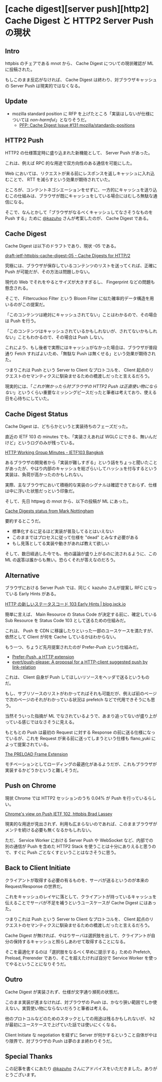 # [cache digest][server push][http2] Cache Digest と HTTP2 Server Push の現状


## Intro

httpbis のチェアである mnot から、 Cache Digest についての現状確認が ML に投稿された。

もしこのまま反応がなければ、 Cache Digest は終わり、対ブラウザキャッシュの Server Push は現実的ではなくなる。


## Update

- mozilla standard position に RFP を上げたところ「実装はしないが仕様については *non-harmful*」となりそうだ。
  - [PFP: Cache Digest Issue #131 mozilla/standards-positions](https://github.com/mozilla/standards-positions/issues/131)


## HTTP2 Push

HTTP2 の仕様策定時に盛り込まれた新機能として、 Server Push があった。

これは、例えば RPC 的な用途で双方向性のある通信を可能にした。

Web においては、リクエストが来る前にレスポンスを返しキャッシュに入れ込むことで、 RTT を減らすという効果が期待されていた。

ところが、コンテントネゴシエーションをせずに、一方的にキャッシュを送り込むこの仕組みは、ブラウザが既にキャッシュをしている場合にはむしろ無駄な通信になる。

そこで、なんとかして「ブラウザがなるべくキャッシュしてなさそうなものを Push する」ために [@kazuho](https://twitter.com/kazuho) さんが考案したのが、 Cache Digest である。


## Cache Digest

Cache Digest は以下のドラフトであり、現状 -05 である。

[draft-ietf-httpbis-cache-digest-05 - Cache Digests for HTTP/2](https://tools.ietf.org/html/draft-ietf-httpbis-cache-digest-05)

究極には、ブラウザが保存しているコンテンツのリストを送ってくれば、正確に Push が可能だが、その方法は問題しかない。

現代の Web でそれをやるとサイズが大きすぎるし、 Fingerprint などの問題も懸念される。

そこで、 Filtercuckoo Filter という Bloom Filter に似た確率的データ構造を用いるのがこの提案だ。

「このコンテンツは絶対にキャッシュされてない」ことはわかるので、その場合は Push を行う。

「このコンテンツはキャッシュされているかもしれないが、されてないかもしれない」こともわかるので、その場合は Push しない。

これにより、もし後者で実際にはキャッシュがなかった場合は、ブラウザが普段通り Fetch すればよいため、「無駄な Push は無くせる」という効果が期待された。

つまりこれは Push という Server to Client なプロトコルを、 Client 起点のリクエストのセマンティクスに馴染ませるための橋渡しだったと言えるだろう。

現実的には、「*これが無かったら対ブラウザの HTTP2 Push は正直使い物にならない*」というくらい重要なミッシングピースだったと筆者は考えており、使える日を心待ちにしていた。


## Cache Digest Status

Cache Digest は、どちらかというと実装待ちのフェーズだった。

直近の IETF 103 の minutes でも、「実装さえあれば WGLC にできる、無いんだけど」というログのみが残っている。

[HTTP Working Group Minutes - IETF103 Bangkok](https://github.com/httpwg/wg-materials/blob/gh-pages/ietf103/minutes.md#cache-digests-for-http2)

あるブラウザの開発者から「実装が難しすぎる」という話をちょっと聞いたことがあったが、やはり内部のキャッシュを総ざらいしてハッシュを付与するという実装は、負荷が高かったのかもしれない。

実際、主なブラウザにおいて積極的な実装のシグナルは確認できておらず、仕様は中に浮いた状態だっという印象だ。

そして、先日 httpwg の mnot から、以下の投稿が ML にあった。

[Cache Digests status from Mark Nottingham](https://lists.w3.org/Archives/Public/ietf-http-wg/2019JanMar/0033.html)

要約するとこうだ。

- 標準化するに足るほど実装が普及してるとはいえない
- このままではプロセスに従って仕様を "dead" とみなす必要がある
- もし見落としてる実装や動きがあれば教えて欲しい

そして、数日経過した今でも、他の議論が盛り上がるのに流されるように、この ML の返答は誰からも無い。恐らくそれが答えなのだろう。


## Alternative

ブラウザにおける Server Push では、同じく kazuho さんが提案し RFC になっている Early Hints がある。

[HTTP の新しいステータスコード 103 Early Hints | blog.jxck.io](https://blog.jxck.io/entries/2016-12-16/103-early-hints.html)

簡単に言えば、 Main Resource の Status Code が決定する前に、確定している Sub Resource を Status Code 103 として送るための仕組みだ。

これは、 Push を CDN に移譲したりといった一部のユースケースを満たすが、依然として Client が何を Cache しているかはわからない。

もう一つ、ちょうど先月提案されたのが Prefer-Push という仕組みだ。

- [Prefer-Push, a HTTP extension](https://lists.w3.org/Archives/Public/ietf-http-wg/2018OctDec/0144.html)
- [evert/push-please: A proposal for a HTTP-client suggested push by link-relation](https://github.com/evert/push-please/)

これは、 Client 自身が Push してほしいリソースをヘッダで送るというものだ。

もし、サブリソースのリストがわかってればそれも可能だが、例えば前のページで次のページのそれがわかっている状況は prefetch などで代用できそうにも思う。

当然そういった指摘が ML でなされているようで、あまり追ってないが盛り上がっている感じではなさそうに見える。

もともとの Push は最初の Request に対する Response の前に送る仕様になっているが、これを Request が来る前に送ってしまうという仕様も flano_yuki によって提案されている。

[The PRELOAD Frame Extension](https://tools.ietf.org/html/draft-goto-httpbis-preload-frame-02)

モチベーションとしてローディングの最適化があるようだが、これもブラウザが実装するかどうかというと難しそうだ。


## Push on Chrome

現状 Chrome では HTTP2 セッションのうち 0.04% が Push を行っているらしい。

[Chrome's view on Push IETF 102, httpbis Brad Lassey](https://datatracker.ietf.org/meeting/102/materials/slides-102-httpbis-chromes-view-on-push-01)

現実的な用途が見出されず、利用も広まらないのであれば、このままブラウザがメンテを続ける必要も無くなるかもしれない。

ただ、 Service Worker における Server Push や WebSocket など、内部での別の通信が Push を含めた HTTP2 Stack を使うことは十分にありえると思うので、すぐに Push ごとなくすということはなさそうに思う。


## Back to Client Initiate

クライアントが取得する必要の有るものを、サーバが送るというのが本来の Request/Response の世界だ。

これをキャッシュのレイヤに落として、クライアントが持っているキャッシュを伝えることでサーバが不足を補うというユースケースが Cache Digest にはあった。

つまりこれは Push という Server to Client なプロトコルを、 Client 起点のリクエストのセマンティクスに馴染ませるための橋渡しだったと言えるだろう。

Cache Digest が無ければ、やはりサーバは選択肢を出して、クライアントが自分の保持するキャッシュと照らしあわせて取得することになる。

そこを最適化するのは「選択肢をなるべく早めに提示する」ための Prefetch, Preload, Prerender であり、そこを超えたければ自分で Service Worker を使ってやるということになりそうだ。


## Outro

Cache Digest が実装されず、仕様が文字通り瀕死の状態だ。

このまま実装が進まなければ、対ブラウザの Push は、かなり狭い範囲でしか使えない。実質使い物にならないだろうと筆者は考える。

他のプロトコルなどのためのスタックとしての用途は残るかもしれないが、 h2 が最初にユースケースで上げていた話では使いにくくなる。

Client Initiate な negotiation を経ずに Server が何かするということ自体がやはり限界で、対ブラウザの Push は夢のまま終わりそうだ。


## Special Thanks

この記事を書くにあたり [@kazuho](https://twitter.com/kazuho) さんにアドバイスをいただきました。ありがとうございます。
